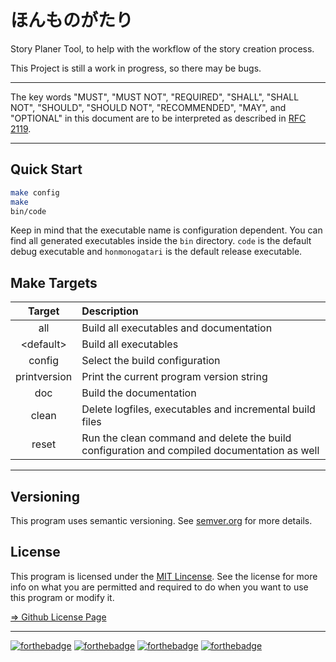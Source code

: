 # ほんものがたり
Story Planer Tool, to help with the workflow of the story creation process.

This Project is still a work in progress, so there may be bugs.

---

The key words "MUST", "MUST NOT", "REQUIRED", "SHALL", "SHALL NOT", "SHOULD", "SHOULD NOT", "RECOMMENDED",  "MAY", and "OPTIONAL" in this document are to be interpreted as described in [RFC 2119](https://www.rfc-editor.org/rfc/rfc2119.html).

---

## Quick Start

```bash
make config
make
bin/code
```
Keep in mind that the executable name is configuration dependent.
You can find all generated executables inside the `bin` directory.
`code` is the default debug executable and `honmonogatari` is the default release executable.



## Make Targets

|    Target    | Description                                                                                 |
|:------------:|:------------------------------------------------------------------------------------------- |
|     all      | Build all executables and documentation                                                     |
| \<default\>  | Build all executables                                                                       |
|    config    | Select the build configuration                                                              |
| printversion | Print the current program version string                                                    |
|     doc      | Build the documentation                                                                     |
|    clean     | Delete logfiles, executables and incremental build files                                    |
|    reset     | Run the clean command and delete the build configuration and compiled documentation as well |

---

## Versioning

This program uses semantic versioning.
See [semver.org](https://semver.org/spec/v1.0.0.html) for more details.



## License

This program is licensed under the [MIT Lincense](https://en.wikipedia.org/wiki/MIT_License).
See the license for more info on what you are permitted and required to do when you want to use this program or modify it.

[=> Github License Page](https://github.com/bieniajl/honmonogatari/blob/master/license)

---

[![forthebadge](https://forthebadge.com/images/badges/made-with-c-plus-plus.svg)](https://forthebadge.com)
[![forthebadge](https://forthebadge.com/images/badges/powered-by-electricity.svg)](https://forthebadge.com)
[![forthebadge](https://forthebadge.com/images/badges/built-by-developers.svg)](https://forthebadge.com)
[![forthebadge](https://forthebadge.com/images/badges/for-you.svg)](https://forthebadge.com)
